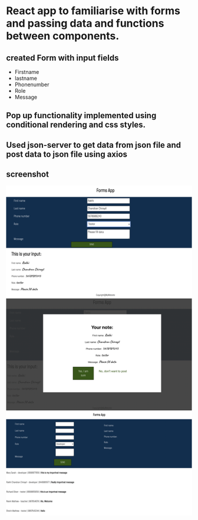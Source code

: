 # React app to familiarise with forms and passing data and functions between components.

## created Form with input fields

- Firstname
- lastname
- Phonenumber
- Role
- Message

## Pop up functionality implemented using conditional rendering and css styles.

## Used json-server to get data from json file and post data to json file using axios

## screenshot

![screenshot of Form page](form.png)
![screenshot of Pop up component](popup.png)
![screenshot of the data from db.json file](posteddata.png)
